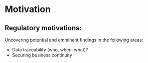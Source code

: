 # Motivation

## Regulatory motivations: 
Uncovering potential and emminent findings in the following areas:

* Data traceability (who, when, what)?
* Securing business continuity
